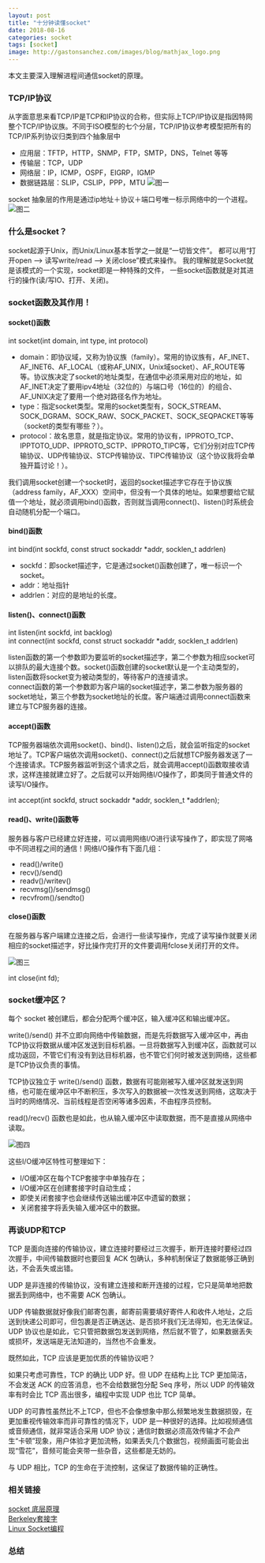 ```yaml
---
layout: post
title: "十分钟读懂socket"
date: 2018-08-16
categories: socket
tags: [socket]
image: http://gastonsanchez.com/images/blog/mathjax_logo.png
---
```

本文主要深入理解进程间通信socket的原理。
<!-- more -->

### TCP/IP协议
从字面意思来看TCP/IP是TCP和IP协议的合称，但实际上TCP/IP协议是指因特网整个TCP/IP协议族。不同于ISO模型的七个分层，TCP/IP协议参考模型把所有的TCP/IP系列协议归类到四个抽象层中  
* 应用层：TFTP，HTTP，SNMP，FTP，SMTP，DNS，Telnet 等等
* 传输层：TCP，UDP
* 网络层：IP，ICMP，OSPF，EIGRP，IGMP
* 数据链路层：SLIP，CSLIP，PPP，MTU
![图一](https://raw.githubusercontent.com/sunxiaocong/sunxiaocong.github.io/master/images/socket/5.PNG)

socket 抽象层的作用是通过ip地址＋协议＋端口号唯一标示网络中的一个进程。
![图二](https://raw.githubusercontent.com/sunxiaocong/sunxiaocong.github.io/master/images/socket/4.PNG)


### 什么是socket？
socket起源于Unix，而Unix/Linux基本哲学之一就是“一切皆文件”。
都可以用“打开open –> 读写write/read –> 关闭close”模式来操作。
我的理解就是Socket就是该模式的一个实现，socket即是一种特殊的文件，
一些socket函数就是对其进行的操作(读/写IO、打开、关闭)。
### socket函数及其作用！
#### socket()函数
int socket(int domain, int type, int protocol)
* domain：即协议域，又称为协议族（family）。常用的协议族有，AF_INET、AF_INET6、AF_LOCAL（或称AF_UNIX，Unix域socket）、AF_ROUTE等等。协议族决定了socket的地址类型，在通信中必须采用对应的地址，如AF_INET决定了要用ipv4地址（32位的）与端口号（16位的）的组合、AF_UNIX决定了要用一个绝对路径名作为地址。
* type：指定socket类型。常用的socket类型有，SOCK_STREAM、SOCK_DGRAM、SOCK_RAW、SOCK_PACKET、SOCK_SEQPACKET等等（socket的类型有哪些？）。
* protocol：故名思意，就是指定协议。常用的协议有，IPPROTO_TCP、IPPTOTO_UDP、IPPROTO_SCTP、IPPROTO_TIPC等，它们分别对应TCP传输协议、UDP传输协议、STCP传输协议、TIPC传输协议（这个协议我将会单独开篇讨论！）。

我们调用socket创建一个socket时，返回的socket描述字它存在于协议族（address family，AF_XXX）空间中，但没有一个具体的地址。如果想要给它赋值一个地址，就必须调用bind()函数，否则就当调用connect()、listen()时系统会自动随机分配一个端口。

#### bind()函数
int bind(int sockfd, const struct sockaddr *addr, socklen_t addrlen)
* sockfd：即socket描述字，它是通过socket()函数创建了，唯一标识一个socket。
* addr：地址指针
* addrlen：对应的是地址的长度。

#### listen()、connect()函数
int listen(int sockfd, int backlog)  
int connect(int sockfd, const struct sockaddr *addr, socklen_t addrlen)  

listen函数的第一个参数即为要监听的socket描述字，第二个参数为相应socket可以排队的最大连接个数。socket()函数创建的socket默认是一个主动类型的，listen函数将socket变为被动类型的，等待客户的连接请求。  
connect函数的第一个参数即为客户端的socket描述字，第二参数为服务器的socket地址，第三个参数为socket地址的长度。客户端通过调用connect函数来建立与TCP服务器的连接。  

#### accept()函数  
TCP服务器端依次调用socket()、bind()、listen()之后，就会监听指定的socket地址了。TCP客户端依次调用socket()、connect()之后就想TCP服务器发送了一个连接请求。TCP服务器监听到这个请求之后，就会调用accept()函数取接收请求，这样连接就建立好了。之后就可以开始网络I/O操作了，即类同于普通文件的读写I/O操作。

int accept(int sockfd, struct sockaddr *addr, socklen_t *addrlen);

#### read()、write()函数等
服务器与客户已经建立好连接，可以调用网络I/O进行读写操作了，即实现了网咯中不同进程之间的通信！网络I/O操作有下面几组：

* read()/write()
* recv()/send()
* readv()/writev()
* recvmsg()/sendmsg()
* recvfrom()/sendto()

#### close()函数
在服务器与客户端建立连接之后，会进行一些读写操作，完成了读写操作就要关闭相应的socket描述字，好比操作完打开的文件要调用fclose关闭打开的文件。


![图三](https://raw.githubusercontent.com/sunxiaocong/sunxiaocong.github.io/master/images/socket/3.PNG)

int close(int fd);
### socket缓冲区？
每个 socket 被创建后，都会分配两个缓冲区，输入缓冲区和输出缓冲区。

write()/send() 并不立即向网络中传输数据，而是先将数据写入缓冲区中，再由TCP协议将数据从缓冲区发送到目标机器。一旦将数据写入到缓冲区，函数就可以成功返回，不管它们有没有到达目标机器，也不管它们何时被发送到网络，这些都是TCP协议负责的事情。

TCP协议独立于 write()/send() 函数，数据有可能刚被写入缓冲区就发送到网络，也可能在缓冲区中不断积压，多次写入的数据被一次性发送到网络，这取决于当时的网络情况、当前线程是否空闲等诸多因素，不由程序员控制。

read()/recv() 函数也是如此，也从输入缓冲区中读取数据，而不是直接从网络中读取。

![图四](https://raw.githubusercontent.com/sunxiaocong/sunxiaocong.github.io/master/images/socket/2.PNG)

这些I/O缓冲区特性可整理如下：
* I/O缓冲区在每个TCP套接字中单独存在；
* I/O缓冲区在创建套接字时自动生成；
* 即使关闭套接字也会继续传送输出缓冲区中遗留的数据；
* 关闭套接字将丢失输入缓冲区中的数据。

### 再谈UDP和TCP
TCP 是面向连接的传输协议，建立连接时要经过三次握手，断开连接时要经过四次握手，中间传输数据时也要回复 ACK 包确认，多种机制保证了数据能够正确到达，不会丢失或出错。

UDP 是非连接的传输协议，没有建立连接和断开连接的过程，它只是简单地把数据丢到网络中，也不需要 ACK 包确认。

UDP 传输数据就好像我们邮寄包裹，邮寄前需要填好寄件人和收件人地址，之后送到快递公司即可，但包裹是否正确送达、是否损坏我们无法得知，也无法保证。UDP 协议也是如此，它只管把数据包发送到网络，然后就不管了，如果数据丢失或损坏，发送端是无法知道的，当然也不会重发。

既然如此，TCP 应该是更加优质的传输协议吧？

如果只考虑可靠性，TCP 的确比 UDP 好。但 UDP 在结构上比 TCP 更加简洁，不会发送 ACK 的应答消息，也不会给数据包分配 Seq 序号，所以 UDP 的传输效率有时会比 TCP 高出很多，编程中实现 UDP 也比 TCP 简单。

UDP 的可靠性虽然比不上TCP，但也不会像想象中那么频繁地发生数据损毁，在更加重视传输效率而非可靠性的情况下，UDP 是一种很好的选择。比如视频通信或音频通信，就非常适合采用 UDP 协议；通信时数据必须高效传输才不会产生“卡顿”现象，用户体验才更加流畅，如果丢失几个数据包，视频画面可能会出现“雪花”，音频可能会夹带一些杂音，这些都是无妨的。

与 UDP 相比，TCP 的生命在于流控制，这保证了数据传输的正确性。

### 相关链接
[socket 底层原理](http://c.biancheng.net/view/2349.html)  
[Berkeley套接字](https://zh.wikipedia.org/wiki/Berkeley%E5%A5%97%E6%8E%A5%E5%AD%97)  
[Linux Socket编程](https://www.cnblogs.com/skynet/archive/2010/12/12/1903949.html)

### 总结
